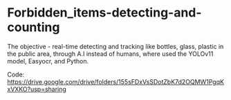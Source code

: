 # Forbidden_items-detecting-and-counting
The objective - real-time detecting and tracking like bottles, glass, plastic in the public area, through A.I instead of humans, where used the YOLOv11 model, Easyocr, and Python.

Code: https://drive.google.com/drive/folders/155sFDxVsSDotZbK7d2OQMW1PgqKxVXKO?usp=sharing

